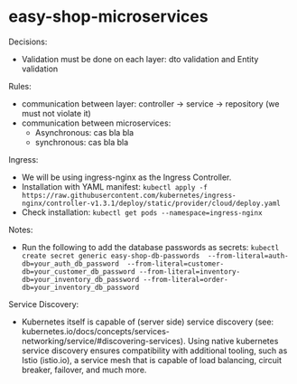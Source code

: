 # easy-shop-microservices

Decisions:
- Validation must be done on each layer: dto validation and Entity validation

Rules:
- communication between layer: controller -> service -> repository (we must not violate it)
- communication between microservices: 
  - Asynchronous: cas bla bla
  - synchronous: cas bla bla
  
Ingress:
- We will be using ingress-nginx as the Ingress Controller.
- Installation with YAML manifest:
`kubectl apply -f https://raw.githubusercontent.com/kubernetes/ingress-nginx/controller-v1.3.1/deploy/static/provider/cloud/deploy.yaml`
- Check installation:
`kubectl get pods --namespace=ingress-nginx`

Notes:
- Run the following to add the database passwords as secrets:
`kubectl create secret generic easy-shop-db-passwords 
 --from-literal=auth-db=your_auth_db_password 
 --from-literal=customer-db=your_customer_db_password
 --from-literal=inventory-db=your_inventory_db_password
 --from-literal=order-db=your_inventory_db_password`

Service Discovery:
- Kubernetes itself is capable of (server side) service discovery (see: kubernetes.io/docs/concepts/services-networking/service/#discovering-services). Using native kubernetes service discovery ensures compatibility with additional tooling, such as Istio (istio.io), a service mesh that is capable of load balancing, circuit breaker, failover, and much more.

